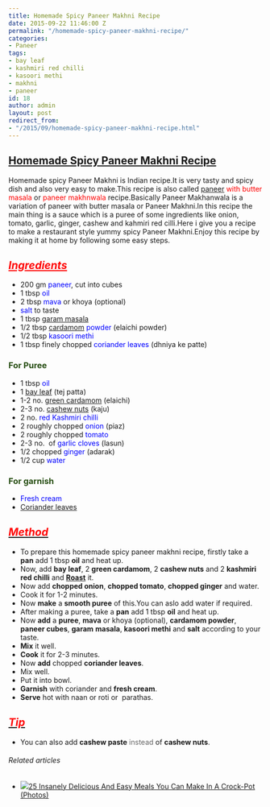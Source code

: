 ```yaml
---
title: Homemade Spicy Paneer Makhni Recipe
date: 2015-09-22 11:46:00 Z
permalink: "/homemade-spicy-paneer-makhni-recipe/"
categories:
- Paneer
tags:
- bay leaf
- kashmiri red chilli
- kasoori methi
- makhni
- paneer
id: 18
author: admin
layout: post
redirect_from:
- "/2015/09/homemade-spicy-paneer-makhni-recipe.html"
---
```


## <u>Homemade Spicy Paneer Makhni Recipe</u>

Homemade spicy Paneer Makhni is Indian recipe.It is very tasty and spicy dish and also very easy to make.This recipe is also called <span style="color: red;">[paneer](http://en.wikipedia.org/wiki/Paneer "Paneer") with butter masala</span> or <span style="color: red;">paneer makhnwala</span> recipe.Basically Paneer Makhanwala is a variation of paneer with butter masala or Paneer Makhni.In this recipe the main thing is a sauce which is a puree of some ingredients like onion, tomato, garlic, ginger, cashew and kahmiri red cilli.Here i give you a recipe to make a restaurant style yummy spicy Paneer Makhni.Enjoy this recipe by making it at home by following some easy steps.

## <span style="color: red;">_<u>Ingredients</u>_</span>

*   200 gm <span style="color: blue;">paneer</span>, cut into cubes
*   1 tbsp <span style="color: blue;">oil</span>
*   2 tbsp <span style="color: blue;">mava</span> or khoya (optional)
*   <span style="color: blue;">salt</span> to taste
*   1 tbsp <span style="color: blue;">[garam masala](http://en.wikipedia.org/wiki/Garam_masala "Garam masala")</span>
*   1/2 tbsp <span style="color: blue;">[cardamom](http://en.wikipedia.org/wiki/Cardamom "Cardamom") powder</span> (elaichi powder)
*   1/2 tbsp <span style="color: blue;">kasoori methi</span>
*   1 tbsp finely chopped <span style="color: blue;">coriander leaves</span> (dhniya ke patte)

### <span style="color: #274e13;">For Puree</span>

*   1 tbsp <span style="color: blue;">oil</span>
*   1 <span style="color: blue;">[bay leaf](http://en.wikipedia.org/wiki/Bay_leaf "Bay leaf") </span>(tej patta)
*   1-2 no. <span style="color: blue;">[green cardamom](http://en.wikipedia.org/wiki/Elettaria "Elettaria")</span> (elaichi)
*   2-3 no. <span style="color: blue;">[cashew nuts](http://en.wikipedia.org/wiki/Cashew "Cashew")</span> (kaju)
*   2 no. <span style="color: blue;">red Kashmiri chilli</span>
*   2 roughly chopped <span style="color: blue;">onion</span> (piaz)
*   2 roughly chopped <span style="color: blue;">tomato</span>
*   2-3 no.  of <span style="color: blue;">garlic cloves</span> (lasun)
*   1/2 chopped <span style="color: blue;">ginger</span> (adarak)
*   1/2 cup <span style="color: blue;">water</span>

### <span style="color: #274e13;">For garnish</span>

*   <span style="color: blue;">Fresh cream</span>
*   <span style="color: blue;">[Coriander leaves](http://en.wikipedia.org/wiki/Coriander "Coriander")</span>

## _<u><span style="color: red;">Method</span></u>_

*   To prepare this homemade spicy paneer makhni recipe, firstly take a **pan** add 1 tbsp **oil** and heat up.
*   Now, add **bay leaf**, 2 **green cardamom**, 2 **cashew nuts** and 2 **kashmiri red chilli** and **[Roast](http://en.wikipedia.org/wiki/Roasting "Roasting")** it.
*   Now add **chopped onion**, **chopped tomato**, **chopped ginger** and water.
*   Cook it for 1-2 minutes.
*   Now **make** a **smooth puree** of this.You can aslo add water if required.
*   After making a puree, take a **pan** add 1 tbsp **oil** and heat up.
*   Now **add** a **puree**, **mava** or khoya (optional), **cardamom powder**, **paneer cubes**, **garam** **masala**, **kasoori methi** and **salt** according to your taste.
*   **Mix** it well.
*   **Cook** it for 2-3 minutes.
*   Now **add** chopped **coriander leaves**.
*   Mix well.
*   Put it into bowl.
*   **Garnish** with coriander and **fresh cream**.
*   **Serve** hot with naan or roti or  parathas.

## _<u><span style="color: red;">Tip</span></u>_

*   You can also add **cashew paste** <span style="color: #666666;">instead</span> of **cashew nuts**.

###### Related articles

*   [![](//i.zemanta.com/365045446_80_80.jpg)](http://elitedaily.com/envision/crock-pot-easy-meals-photos/1324667/)[25 Insanely Delicious And Easy Meals You Can Make In A Crock-Pot (Photos)](http://elitedaily.com/envision/crock-pot-easy-meals-photos/1324667/)
